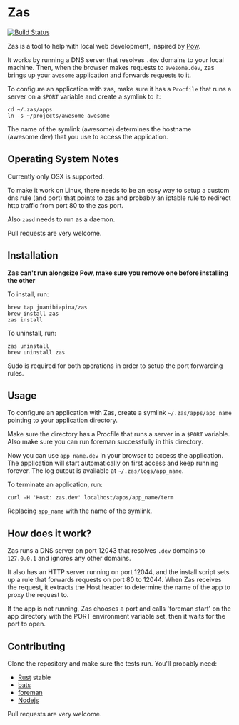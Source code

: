 # Zas

[![Build Status](https://travis-ci.org/juanibiapina/zas.svg?branch=master)](https://travis-ci.org/juanibiapina/zas)

Zas is a tool to help with local web development, inspired by [Pow](http://pow.cx).

It works by running a DNS server that resolves `.dev` domains to your local
machine. Then, when the browser makes requests to `awesome.dev`, zas brings up
your `awesome` application and forwards requests to it.

To configure an application with zas, make sure it has a `Procfile` that runs a
server on a `$PORT` variable and create a symlink to it:

```
cd ~/.zas/apps
ln -s ~/projects/awesome awesome
```

The name of the symlink (awesome) determines the hostname (awesome.dev) that
you use to access the application.

## Operating System Notes

Currently only OSX is supported.

To make it work on Linux, there needs to be an easy way to setup a custom dns
rule (and port) that points to zas and probably an iptable rule to redirect
http traffic from port 80 to the zas port.

Also `zasd` needs to run as a daemon.

Pull requests are very welcome.

## Installation

**Zas can't run alongsize Pow, make sure you remove one before installing the other**

To install, run:

```
brew tap juanibiapina/zas
brew install zas
zas install
```

To uninstall, run:

```
zas uninstall
brew uninstall zas
```

Sudo is required for both operations in order to setup the port forwarding rules.

## Usage

To configure an application with Zas, create a symlink `~/.zas/apps/app_name`
pointing to your application directory.

Make sure the directory has a Procfile that runs a server in a `$PORT`
variable. Also make sure you can run foreman successfully in this directory.

Now you can use `app_name.dev` in your browser to access the application. The
application will start automatically on first access and keep running forever.
The log output is available at `~/.zas/logs/app_name`.

To terminate an application, run:

```
curl -H 'Host: zas.dev' localhost/apps/app_name/term
```

Replacing `app_name` with the name of the symlink.

## How does it work?

Zas runs a DNS server on port 12043 that resolves `.dev` domains to
`127.0.0.1` and ignores any other domains.

It also has an HTTP server running on port 12044, and the install script sets
up a rule that forwards requests on port 80 to 12044. When Zas receives the
request, it extracts the Host header to determine the name of the app to
proxy the request to.

If the app is not running, Zas chooses a port and calls 'foreman start' on the
app directory with the PORT environment variable set, then it waits for the
port to open.

## Contributing

Clone the repository and make sure the tests run. You'll probably need:

- [Rust](https://www.rust-lang.org) stable
- [bats](https://github.com/sstephenson/bats)
- [foreman](https://github.com/ddollar/foreman)
- [Nodejs](https://nodejs.org)

Pull requests are very welcome.
